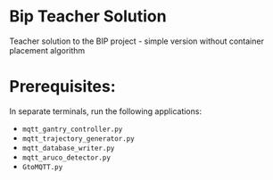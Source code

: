 # Bip Teacher Solution

Teacher solution to the BIP project - simple version without container placement algorithm

# Prerequisites:

In separate terminals, run the following applications:

- `mqtt_gantry_controller.py`
- `mqtt_trajectory_generator.py`
- `mqtt_database_writer.py`
- `mqtt_aruco_detector.py`
- `GtoMQTT.py`

